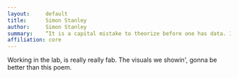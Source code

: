 ```yaml
---
layout:     default
title:      Simon Stanley
author:     Simon Stanley
summary:    “It is a capital mistake to theorize before one has data. Insensibly one begins to twist facts to suit theories, instead of theories to suit facts.” ― Arthur Conan Doyle (Legend)
affiliation: core
---
```


Working in the lab, is really really fab. The visuals we showin', gonna be better than this poem.
